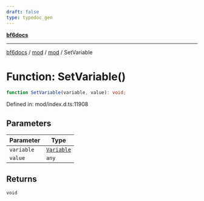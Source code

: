 ```yaml
---
draft: false
type: typedoc_gen
---
```


[**bf6docs**](../../../_index.md)

***

[bf6docs](../../../_index.md) / [mod](../../_index.md) / [mod](../_index.md) / SetVariable

# Function: SetVariable()

```ts
function SetVariable(variable, value): void;
```

Defined in: mod/index.d.ts:11908

## Parameters

| Parameter | Type |
| ------ | ------ |
| `variable` | [`Variable`](../Variable/_index.md) |
| `value` | `any` |

## Returns

`void`
